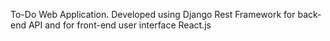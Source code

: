 
To-Do Web Application.
Developed using Django Rest Framework for back-end API and for front-end user interface React.js
